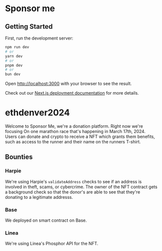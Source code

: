 # Sponsor me

## Getting Started

First, run the development server:

```bash
npm run dev
# or
yarn dev
# or
pnpm dev
# or
bun dev
```

Open [http://localhost:3000](http://localhost:3000) with your browser to see the result.

Check out our [Next.js deployment documentation](https://nextjs.org/docs/deployment) for more details.

# ethdenver2024

Welcome to Sponsor Me, we're a donation platform. Right now we're focusing On one marathon race that's happening in March 17th, 2024. Users can donate and crypto to receive a NFT which grants them benefits, such as access to the runner and their name on the runners T-shirt.

## Bounties

### Harpie

We're using Harpie's `validateAddress` checks to see if an address is involved in theft, scams, or cybercrime. The owner of the NFT contract gets a background check so that the donor's are able to see that they're donating to a legitimate addresss.

### Base

We deployed on smart contract on Base.

### Linea

We're using Linea's Phosphor API for the NFT.
